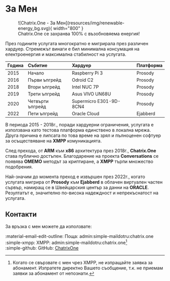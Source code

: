 # За Мен

<figure markdown>
   ![Chatrix.One - За Мен](resources/img/renewable-energy_bg.svg){ width="800" }
   <figcaption>Chatrix.One се захранва 100% с възобновяема енергия!</figcaption>
</figure>

През годините услугата многократно е мигрирала през различен хардуер. Стремежът винаги е бил минимална консумация на електроенергия и максимална стабилност на услугата.

| Година         | Събитие          | Хардуер                 | Платформа |
|:---------------|:-----------------|:------------------------|:----------|
|2015            | Начало           | Raspberry Pi 3          | Prosody   |
|2016            | Първи ъпгрейд    | Odroid C2               | Prosody   |
|2018            | Втори ъпгрейд    | Intel NUC 7P            | Prosody   |
|2019            | Трети ъпгрейд    | Asus VIVO UN68U         | Prosody   |
|2020            | Четвърти ъпгрейд | Supermicro E301-9D-8CN4 | Prosody   |
|2022            | Пети ъпгрейд     | Oracle Cloud            | Ejabberd  |

В периода 2015 - 2018г., поради хардуерни ограничения, услугата е използвана като тестова платформа единствено в локална мрежа. Друга причина е липсата по това време на зрял и пълноценен софтуер за осъществяване на **XMPP** комуникацията.

След прехода, от **ARM** към **x86** архитектура през 2018г., **Chatrix.One** става публично достъпен. Благодарение на проекта **Conversations** се появява **OMEMO** методът за криптиране, а **XMPP** търпи множество подобрения.

Най-значим до момента преход е извършен през 2022г., когато услугата мигрира от **Prosody** към **Ejabberd** в облачен виртуален частен сървър, намиращ се в Швейцарския център за данни на **ORACLE**. Резултатът е, значително по-висока надеждност и непрекъснатост на услугата.

## Контакти

За връзка с мен можете да използвате:

:material-email-edit-outline: Поща: admin:simple-maildotru:chatrix.one<br>
:simple-xmpp: XMPP: admin:simple-maildotru:chatrix.one[^1]<br>
:simple-github: GitHub: [ChatrixOne](https://github.com/ChatrixOne)

[^1]: Когато се свързвате с мен чрез XMPP, не изпращайте заявка за абонамент. Изпратете директно Вашето съобщение, т.к. не приемам заявки за абонамент от непознати.
